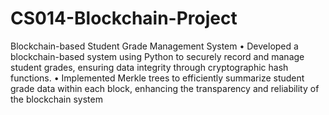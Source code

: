 # CS014-Blockchain-Project
Blockchain-based Student Grade Management System 
• Developed a blockchain-based system using Python to securely record and manage student grades, ensuring data
integrity through cryptographic hash functions.
• Implemented Merkle trees to efficiently summarize student grade data within each block, enhancing the
transparency and reliability of the blockchain system
